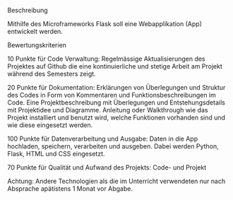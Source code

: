 




Beschreibung

Mithilfe des Microframeworks Flask soll eine Webapplikation (App) entwickelt werden.


Bewertungskriterien

10 Punkte für Code Verwaltung: Regelmässige Aktualisierungen des Projektes auf Github die eine kontinuierliche und stetige Arbeit am Projekt während des Semesters zeigt.

20 Punkte für Dokumentation: Erklärungen von Überlegungen und Struktur des Codes in Form von Kommentaren und Funktionsbeschreibungen im Code. Eine Projektbeschreibung mit Überlegungen und Entstehungsdetails mit Projektidee und Diagramme. Anleitung oder Walkthrough wie das Projekt installiert und benutzt wird, welche Funktionen vorhanden sind und wie diese eingesetzt werden.

100 Punkte für Datenverarbeitung und Ausgabe: Daten in die App hochladen, speichern, verarbeiten und ausgeben. Dabei werden Python, Flask, HTML und CSS eingesetzt.

70 Punkte für Qualität und Aufwand des Projekts: Code- und Projekt


Achtung: Andere Technologien als die im Unterricht verwendeten nur nach Absprache apätistens 1 Monat vor Abgabe.

